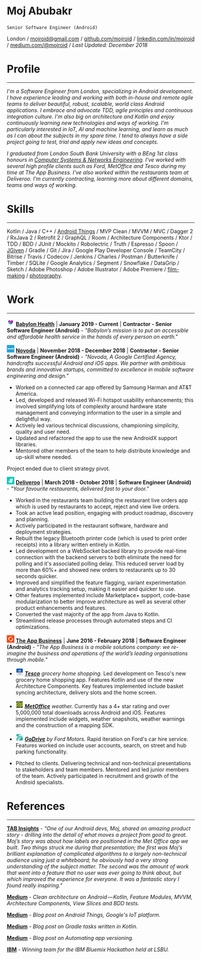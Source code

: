 # Moj Abubakr

    Senior Software Engineer (Android)

London / [mojroid@gmail.com](mailto:mojroid@gmail.com) / [github.com/mojroid](https://github.com/MojRoid) / [linkedin.com/in/mojroid](https://www.linkedin.com/in/mojroid) / [medium.com/@mojroid](https://medium.com/@mojroid) / *Last Updated: December 2018*

# Profile #
---

*I'm a Software Engineer from London, specializing in Android development. I have experience leading and working with both in-house and remote agile teams to deliver beautiful, robust, scalable, world class Android applications. I embrace and advocate TDD, agile principles and continuous integration culture. I'm also big on architecture and Kotlin and enjoy continuously learning new technologies and ways of working. I'm particularly interested in IoT, AI and machine learning, and learn as much as I can about the subjects in my spare time. I tend to always have a side project going to test, trial and apply new ideas and concepts.*

*I graduated from London South Bank University with a BEng 1st class honours in [Computer Systems & Networks Engineering](https://www.lsbu.ac.uk/courses/course-finder/computer-systems-networks-beng-hons). I've worked with several high profile clients such as Ford, MetOffice and Tesco during my time at The App Business. I've also worked within the restaurants team at Deliveroo. I'm currently contracting, learning more about different domains, teams and ways of working.*

# Skills #
---

Kotlin / Java / C++ / [Android Things](https://medium.com/@mojroid/the-quick-and-simple-guide-to-android-things-6592636e772f) / MVP Clean / MVVM / MVC / Dagger 2 / RxJava 2 / Retrofit 2 / GraphQL / Room / Architecture Components / Ktor / TDD / BDD  / JUnit / Mockito / Robolectric / Truth / Espresso / Spoon / [JGiven](https://medium.com/@mojroid/quick-and-simple-overview-to-ui-automation-on-android-a4d5398482e4) / Gradle / Git / Jira / Google Play Developer Console / TeamCity / Bitrise / Travis /  Codecov / Jenkins / Charles / Postman / Butterknife / Timber / SQLite / Google Analytics / Segment / Snowflake / DataGrip / Sketch / Adobe Photoshop / Adobe Illustrator / Adobe Premiere / [film-making](https://www.youtube.com/watch?v=dLm-860kFT8) / [photography](http://moj-a.tumblr.com/).

# Work #
---

[![Babylon Health](./icon/babylon.png)](https://www.babylonhealth.com/) [**Babylon Health**](https://www.babylonhealth.com/) | **January 2019 - Current** | **Contractor - Senior Software Engineer (Android)** - *"Babylon’s mission is to put an accessible and affordable health service in the hands of every person on earth."* 

[![Novoda](./icon/novoda.png)](https://novoda.com) [**Novoda**](https://novoda.com/) | **November 2018 - December 2018** | **Contractor - Senior Software Engineer (Android)** - *"Novoda, A Google Certified Agency, handcrafts successful Android and iOS apps. We partner with ambitious brands and innovative startups, committed to excellence in mobile software engineering and design."* 

- Worked on a connected car app offered by Samsung Harman and AT&T America.
- Led, developed and released Wi-Fi hotspot usability enhancements; this involved simplifying lots of complexity around hardware state management and conveying information to the user in a simple and delightful way.
- Actively led various technical discussions, championing simplicity, quality and user need.
- Updated and refactored the app to use the new AndroidX support libraries.
- Mentored other members of the team to help distribute knowledge and up-skill where needed.

Project ended due to client strategy pivot.

[![Deliveroo](./icon/deliveroo.png)](https://deliveroo.co.uk/) [**Deliveroo**](https://deliveroo.co.uk/) | **March 2018 - October 2018** | **Software Engineer (Android)** - *"Your favourite restaurants, delivered fast to your door."*                                                                                         

- Worked in the restaurants team building the restaurant live orders app which is used by restaurants to accept, reject and view live orders.
- Took an active lead position, engaging with product roadmap, discovery and planning.
- Actively participated in the restaurant software, hardware and deployment strategies.
- Rebuilt the legacy Bluetooth printer code (which is used to print order receipts) into a library written entirely in Kotlin.
- Led development on a WebSocket backed library to provide real-time connection with the backend servers to both eliminate the need for polling and it's associated polling delay. This reduced server load by more than 60%+ and showed new orders to restaurants up to 30 seconds quicker.
- Improved and simplified the feature flagging, variant experimentation and analytics tracking setup, making it easier and quicker to use.
- Other features implemented include Marketplace+ support, code-base modularization to better improve architecture as well as several other product enhancements and features.
- Converted the vast majority of the app from Java to Kotlin.
- Streamlined release processes through automated steps and CI optimizations.

[![TAB](./icon/tab.png)](http://www.theappbusiness.com/) [**The App Business**](http://www.theappbusiness.com/) |  **June 2016 - February 2018** | **Software Engineer (Android)** - *"The App Business is a mobile solutions company: we re-imagine the business and operations of the world’s leading organisations through mobile."*

- [![Tesco](./icon/tesco.png)](https://play.google.com/store/apps/details?id=com.tesco.grocery.view) _[**Tesco**](https://play.google.com/store/apps/details?id=com.tesco.grocery.view) grocery home shopping._ Led development on Tesco's new grocery home shopping app. Features Kotlin and use of the new Architecture Components. Key features implemented include basket syncing architecture, delivery slots and the home screen.
- [![MetOffice](./icon/metoffice.png)](https://play.google.com/store/apps/details?id=uk.gov.metoffice.weather.android) _[**MetOffice**](https://play.google.com/store/apps/details?id=uk.gov.metoffice.weather.android) weather._ Currently has a 4+ star rating and over 5,000,000 total downloads across Android and iOS. Features implemented include widgets, weather snapshots, weather warnings and the construction of a mapping SDK.
- [![Ford-GoDrive](./icon/ford.png)](https://play.google.com/store/apps/details?id=com.ford.godrive) _[**GoDrive**](https://play.google.com/store/apps/details?id=com.ford.godrive) by Ford Motors._ Rapid iteration on Ford's car hire service. Features worked on include user accounts, search, on street and hub parking functionality.

- Pitched to clients. Delivering technical and non-technical presentations to stakeholders and team members. Mentored and led junior members of the team. Actively participated in recruitment and growth of the Android specialists.

# References #
---

[**TAB Insights**](http://www.theappbusiness.com/insights/tab-asks-ryan-loader) - *"One of our Android devs, Moj, shared an amazing product story - drilling into the detail of what moves a project from good to great. Moj’s story was about how labels are positioned in the Met Office app we built. Two things struck me during that presentation; the first was Moj’s brilliant explanation of complicated algorithms to a largely non-technical audience using just a whiteboard; he obviously had a very strong understanding of the subject matter. The second was the amount of work that went into a feature that no user was ever going to think about, but which improved the experience for everyone. It was a fantastic story I found really inspiring."*

[**Medium**](https://proandroiddev.com/clean-architecture-on-android-using-feature-modules-mvvm-view-slices-and-kotlin-e9ed18e64d83) - *Clean architecture on Android — Kotlin, Feature Modules, MVVM, Architecture Components, View Slices and BDD tests.*

[**Medium**](https://medium.com/@mojroid/the-quick-and-simple-guide-to-android-things-6592636e772f) - *Blog post on Android Things, Google's IoT platform.*

[**Medium**](https://medium.com/@mojroid/android-gradle-tasks-written-in-kotlin-1aa6cc733773) - *Blog post on Gradle tasks written in Kotlin.*

[**Medium**](https://medium.com/@mojroid/android-automating-app-versioning-67aa201c9014) - *Blog post on Automating app versioning.*

[**IBM**](https://developer.ibm.com/watson/blog/2015/07/13/london-south-bank-university-hackathon/) - *Winning team for the IBM Bluemix Hackathon held at LSBU.*